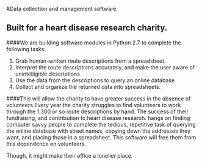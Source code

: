 #Data collection and management software 
## Built for a heart disease research charity.

####We are building software modules in Python 2.7 to complete the following tasks:
1. Grab human-written route descriptions from a spreadsheet. 
2. Interpret the route descriptions accurately, and make the user aware of unintelligible descriptions
3. Use the data from the descriptions to query an online database
4. Collect and organize the returned data into spreadsheets.

####This will allow the charity to have greater success in the absence of volunteers
Every year the charity struggles to find volunteers to work through the 1,300 or so route descriptions by hand. 
The success of their fundraising, and contribution to heart disease research. hangs on finding computer savvy people to complete the tedious, repetitive task of querying the online database with street names, copying down the addresses they want, and placing those in a spreadsheet.
This software will free them from this dependence on volunteers.

Though, it might make their office a lonelier place.
